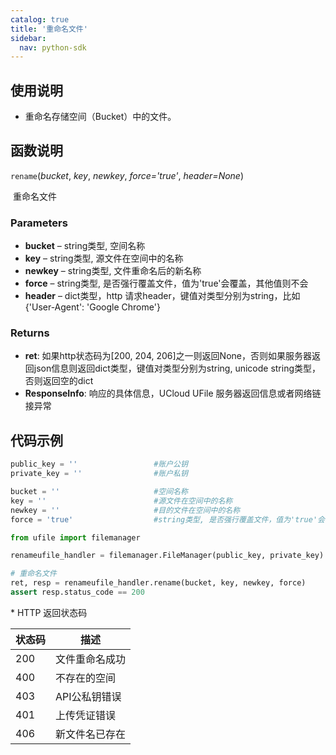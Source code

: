 ```yaml
---
catalog: true  
title: '重命名文件'
sidebar:
  nav: python-sdk
---
```



## 使用说明

* 重命名存储空间（Bucket）中的文件。

## 函数说明

`rename`(*bucket*, *key*, *newkey*, *force='true'*, *header=None*)

​				重命名文件

### Parameters

- **bucket** – string类型, 空间名称
- **key** – string类型, 源文件在空间中的名称
- **newkey** – string类型, 文件重命名后的新名称
- **force** – string类型, 是否强行覆盖文件，值为'true'会覆盖，其他值则不会
- **header** – dict类型，http 请求header，键值对类型分别为string，比如{'User-Agent': 'Google Chrome'}

### Returns

* **ret**: 如果http状态码为[200, 204, 206]之一则返回None，否则如果服务器返回json信息则返回dict类型，键值对类型分别为string, unicode string类型，否则返回空的dict
* **ResponseInfo**: 响应的具体信息，UCloud UFile 服务器返回信息或者网络链接异常

## 代码示例

<div class="copyable" markdown="1">

```python
public_key = ''                 #账户公钥
private_key = ''                #账户私钥

bucket = ''                     #空间名称
key = ''                        #源文件在空间中的名称
newkey = ''                     #目的文件在空间中的名称
force = 'true'                  #string类型, 是否强行覆盖文件，值为'true'会覆盖，其他值则不会,默认值为'true'

from ufile import filemanager

renameufile_handler = filemanager.FileManager(public_key, private_key)

# 重命名文件
ret, resp = renameufile_handler.rename(bucket, key, newkey, force)
assert resp.status_code == 200
```
</div>
* HTTP 返回状态码

| 状态码 | 描述           |
| ------ | -------------- |
| 200    | 文件重命名成功 |
| 400    | 不存在的空间   |
| 403    | API公私钥错误  |
| 401    | 上传凭证错误   |
| 406    | 新文件名已存在 |
